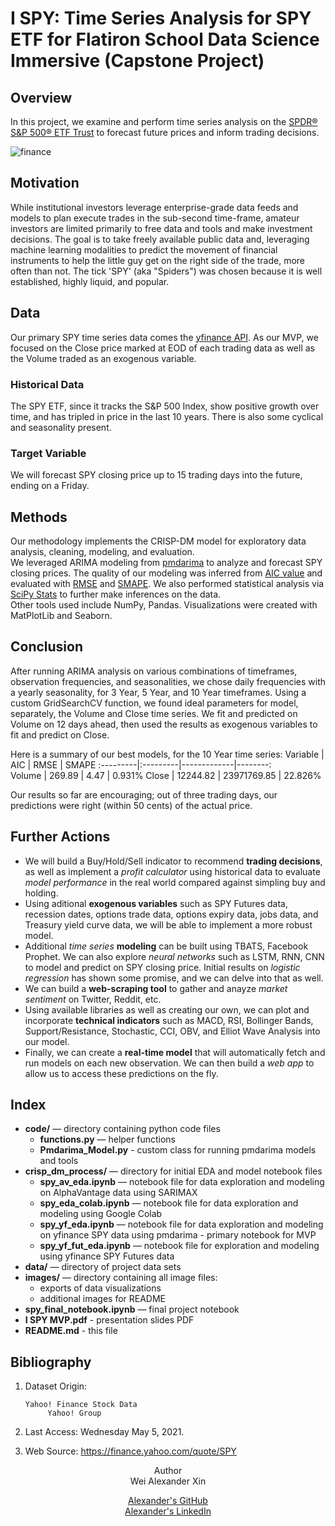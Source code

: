 # I SPY: Time Series Analysis for SPY ETF for Flatiron School Data Science Immersive (Capstone Project)
  
## Overview  
In this project, we examine and perform time series analysis on the [SPDR® S&P 500® ETF Trust](https://www.ssga.com/us/en/institutional/etfs/funds/spdr-sp-500-etf-trust-spy) to forecast future prices and inform trading decisions.  

![finance](data/finance.jpeg)  
  
## Motivation  
While institutional investors leverage enterprise-grade data feeds and models to plan execute trades in the sub-second time-frame, amateur investors are limited primarily to free data and tools and make investment decisions. The goal is to take freely available public data and, leveraging machine learning modalities to predict the movement of financial instruments to help the little guy get on the right side of the trade, more often than not. The tick 'SPY' (aka "Spiders") was chosen because it is well established, highly liquid, and popular.

## Data  
Our primary SPY time series data comes the [yfinance API](https://github.com/ranaroussi/yfinance). As our MVP, we focused on the Close price marked at EOD of each trading data as well as the Volume traded as an exogenous variable.

### Historical Data  
The SPY ETF, since it tracks the S&P 500 Index, show positive growth over time, and has tripled in price in the last 10 years. There is also some cyclical and seasonality present.  

### Target Variable  
We will forecast SPY closing price up to 15 trading days into the future, ending on a Friday.

## Methods  
Our methodology implements the CRISP-DM model for exploratory data analysis, cleaning, modeling, and evaluation.  
We leveraged ARIMA modeling from [pmdarima](http://alkaline-ml.com/pmdarima/) to analyze and forecast SPY closing prices. The quality of our modeling was inferred from [AIC value](https://en.wikipedia.org/wiki/Akaike_information_criterion) and evaluated with [RMSE](https://en.wikipedia.org/wiki/Root-mean-square_deviation) and [SMAPE](https://en.wikipedia.org/wiki/Symmetric_mean_absolute_percentage_error). We also performed statistical analysis via [SciPy Stats](https://docs.scipy.org/doc/scipy/reference/stats.html) to further make inferences on the data.  
Other tools used include NumPy, Pandas. Visualizations were created with MatPlotLib and Seaborn.  
  
## Conclusion
After running ARIMA analysis on various combinations of timeframes, observation frequencies, and seasonalities, we chose daily frequencies with a yearly seasonality, for 3 Year, 5 Year, and 10 Year timeframes.  Using a custom GridSearchCV function, we found ideal parameters for model, separately, the Volume and Close time series. We fit and predicted on Volume on 12 days ahead, then used the results as exogenous variables to fit and predict on Close.  

Here is a summary of our best models, for the 10 Year time series:
Variable  |    AIC   |     RMSE    |  SMAPE
:---------|:---------|-------------|--------:  
Volume    | 269.89   |     4.47    |  0.931% 
Close     | 12244.82 | 23971769.85 | 22.826% 

Our results so far are encouraging; out of three trading days, our predictions were right (within 50 cents) of the actual price.

## Further Actions  
- We will build a Buy/Hold/Sell indicator to recommend **trading decisions**, as well as implement a _profit calculator_ using historical data to evaluate _model performance_ in the real world compared against simpling buy and holding.  
- Using aditional **exogenous variables** such as SPY Futures data, recession dates, options trade data, options expiry data, jobs data, and Treasury yield curve data, we will be able to implement a more robust model.  
- Additional _time series_ **modeling** can be built using TBATS, Facebook Prophet. We can also explore _neural networks_ such as LSTM, RNN, CNN to model and predict on SPY closing price. Initial results on _logistic regression_ has shown some promise, and we can delve into that as well.  
- We can build a **web-scraping tool** to gather and anayze _market sentiment_ on Twitter, Reddit, etc.
- Using available libraries as well as creating our own, we can plot and incorporate **technical indicators** such as MACD, RSI, Bollinger Bands, Support/Resistance, Stochastic, CCI, OBV, and Elliot Wave Analysis into our model.  
- Finally, we can create a **real-time model** that will automatically fetch and run models on each new observation. We can then build a _web app_ to allow us to access these predictions on the fly.  
     
## Index  
- **code/** — directory containing python code files
  - **functions.py** — helper functions
  - **Pmdarima_Model.py** - custom class for running pmdarima models and tools
- **crisp_dm_process/** — directory for initial EDA and model notebook files  
  - **spy_av_eda.ipynb** — notebook file for data exploration and modeling on AlphaVantage data using SARIMAX
  - **spy_eda_colab.ipynb** — notebook file for data exploration and modeling using Google Colab
  - **spy_yf_eda.ipynb** — notebook file for data exploration and modeling on yfinance SPY data using pmdarima - primary notebook for MVP
  - **spy_yf_fut_eda.ipynb** — notebook file for exploration and modeling using yfinance SPY Futures data
- **data/** — directory of project data sets
- **images/** — directory containing all image files:  
  - exports of data visualizations  
  - additional images for README
- **spy_final_notebook.ipynb** — final project notebook  
- **I SPY MVP.pdf** - presentation slides PDF
- **README.md** - this file
  
## Bibliography  
1. Dataset Origin:  
  
       Yahoo! Finance Stock Data  
            Yahoo! Group  
2. Last Access:    Wednesday May 5, 2021. 
3. Web Source:  https://finance.yahoo.com/quote/SPY            
  
<div align="center";>Author 
  <div align="center";>Wei Alexander Xin  
    
[Alexander's GitHub](https://github.com/eggrollofchaos)  
[Alexander's LinkedIn](https://www.linkedin.com/in/waximus)
